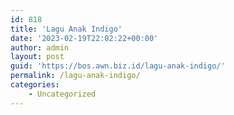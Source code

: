 ```yaml
---
id: 818
title: 'Lagu Anak Indigo'
date: '2023-02-19T22:02:22+00:00'
author: admin
layout: post
guid: 'https://bos.awn.biz.id/lagu-anak-indigo/'
permalink: /lagu-anak-indigo/
categories:
    - Uncategorized
---
```


